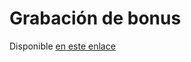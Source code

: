 # Grabación de bonus
Disponible [en este enlace](https://drive.google.com/file/d/14dXK68c9DsV_3dktW4w3e6HlSvczyUN9/view?usp=sharing)
